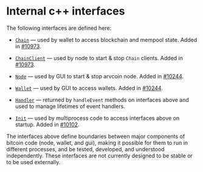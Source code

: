 # Internal c++ interfaces

The following interfaces are defined here:

* [`Chain`](chain.h) — used by wallet to access blockchain and mempool state. Added in [#10973](https://github.com/bitcoin/bitcoin/pull/10973).

* [`ChainClient`](chain.h) — used by node to start & stop `Chain` clients. Added in [#10973](https://github.com/bitcoin/bitcoin/pull/10973).

* [`Node`](node.h) — used by GUI to start & stop arvcoin node. Added in [#10244](https://github.com/bitcoin/bitcoin/pull/10244).

* [`Wallet`](wallet.h) — used by GUI to access wallets. Added in [#10244](https://github.com/bitcoin/bitcoin/pull/10244).

* [`Handler`](handler.h) — returned by `handleEvent` methods on interfaces above and used to manage lifetimes of event handlers.

* [`Init`](init.h) — used by multiprocess code to access interfaces above on startup. Added in [#10102](https://github.com/bitcoin/bitcoin/pull/10102).

The interfaces above define boundaries between major components of bitcoin code (node, wallet, and gui), making it possible for them to run in different processes, and be tested, developed, and understood independently. These interfaces are not currently designed to be stable or to be used externally.
